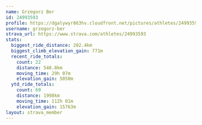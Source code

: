 ```yaml
---
name: Grzegorz Ber
id: 24993593
profile: https://dgalywyr863hv.cloudfront.net/pictures/athletes/24993593/7453165/11/large.jpg
username: grzegorz-ber
strava_url: https://www.strava.com/athletes/24993593
stats:
  biggest_ride_distance: 202.4km
  biggest_climb_elevation_gain: 771m
  recent_ride_totals:
    count: 22
    distance: 548.8km
    moving_time: 29h 07m
    elevation_gain: 5050m
  ytd_ride_totals:
    count: 69
    distance: 1998km
    moving_time: 112h 01m
    elevation_gain: 15763m
layout: strava_member
--- 
```

